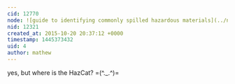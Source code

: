 ```yaml
---
cid: 12770
node: ![guide to identifying commonly spilled hazardous materials](../notes/liz/10-20-2015/guide-to-identifying-commonly-spilled-hazardous-materials)
nid: 12321
created_at: 2015-10-20 20:37:12 +0000
timestamp: 1445373432
uid: 4
author: mathew
---
```


yes,  but where is the HazCat? =(^._.^)=
